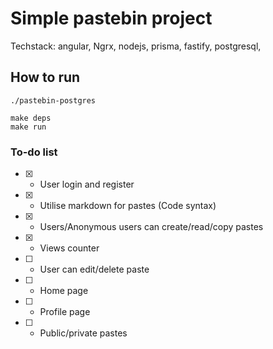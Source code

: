 # Simple pastebin project

Techstack: angular, Ngrx, nodejs, prisma, fastify, postgresql,

## How to run

    ./pastebin-postgres

    make deps
    make run

### To-do list 

- [x] - User login and register
- [x] - Utilise markdown for pastes (Code syntax)
- [x] - Users/Anonymous users can create/read/copy pastes
- [x] - Views counter
- [ ] - User can edit/delete paste
- [ ] - Home page
- [ ] - Profile page
- [ ] - Public/private pastes 

